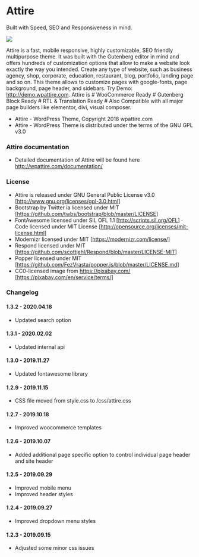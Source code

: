 Attire
=================================
Built with Speed, SEO and Responsiveness in mind.

![](https://w3edencdn.s3.amazonaws.com/images/attire-screenshot.png)

Attire is a fast, mobile responsive, highly customizable, SEO friendly multipurpose theme. It was built with the Gutenberg editor in mind and offers hundreds of customization options that allow to make a website look exactly the way you intended. Create any type of website, such as business agency, shop, corporate, education, restaurant, blog, portfolio, landing page and so on. This theme allows to customize pages with google-fonts, page background, page header, and sidebars. Try Demo: http://demo.wpattire.com. Attire is # WooCommerce Ready # Gutenberg Block Ready # RTL & Translation Ready # Also Compatible with all major page builders like elementor, divi, visual composer.

* Attire - WordPress Theme, Copyright 2018 wpattire.com
* Attire - WordPress Theme is distributed under the terms of the GNU GPL v3.0

### Attire documentation

* Detailed documentation of Attire will be found here http://wpattire.com/documentation/

### License
* Attire is released under GNU General Public License v3.0 [http://www.gnu.org/licenses/gpl-3.0.html]
* Bootstrap by Twitter ia licensed under MIT [https://github.com/twbs/bootstrap/blob/master/LICENSE]
* FontAwesome licensed under SIL OFL 1.1 [http://scripts.sil.org/OFL] · Code licensed under MIT License [http://opensource.org/licenses/mit-license.html]
* Modernizr licensed under MIT [https://modernizr.com/license/]
* Respond licensed under MIT [https://github.com/scottjehl/Respond/blob/master/LICENSE-MIT]
* Popper licensed under MIT [https://github.com/FezVrasta/popper.js/blob/master/LICENSE.md]
* CC0-licensed image from https://pixabay.com/ [https://pixabay.com/en/service/terms/]

### Changelog

#### 1.3.2 - 2020.04.18
* Updated search option

#### 1.3.1 -  2020.02.02
* Updated internal api

#### 1.3.0 - 2019.11.27
* Updated fontawesome library

#### 1.2.9 - 2019.11.15
* CSS file moved from style.css to /css/attire.css

#### 1.2.7 - 2019.10.18
* Improved woocommerce templates

#### 1.2.6 - 2019.10.07
* Added additional page specific option to control individual page header and site header

#### 1.2.5 - 2019.09.29
* Improved mobile menu
* Improved header styles

#### 1.2.4 - 2019.09.27
*   Improved dropdown menu styles

#### 1.2.3 - 2019.09.15
*   Adjusted some minor css issues
